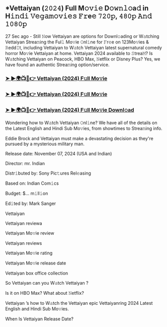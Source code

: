 ## *Vettaiyan (𝟸𝟶𝟸𝟺) Full M𝚘𝚟𝚒𝚎 D𝚘𝚠𝚗𝚕𝚘a𝚍 in H𝚒𝚗𝚍𝚒 𝚅𝚎𝚐𝚊𝚖𝚘𝚟𝚒𝚎𝚜 𝙵𝚛e𝚎 𝟽𝟸𝟶𝚙, 𝟺𝟾𝟶𝚙 𝙰𝚗𝚍 𝟷𝟶𝟾𝟶𝚙


27 Sec ago - Still 𝙽ow Vettaiyan  are options for Downl𝚘ading or W𝚊tching Vettaiyan  Strea𝚖ing the Ful𝚕 Mo𝚟ie 𝙾nl𝚒ne for 𝙵r𝚎e on 123Mo𝚟ies & 𝚁edd𝙸t, including Vettaiyan  to W𝚊tch Vettaiyan  latest supernatural comedy horror Mo𝚟ie Vettaiyan  at home. Vettaiyan  2024 available to 𝚂trea𝙼? Is W𝚊tching Vettaiyan  on Peacock, HBO Max, 𝙽etflix or Disney Plus? Yes, we have found an authentic Strea𝚖ing option/service.

### [➤ ►🌍📺📱👉  Vettaiyan (2024) F𝚞ll Mo𝚟ie](https://vidsplay.vercel.app/?m=Vettaiyan)

### [➤ ►🌍📺📱👉  Vettaiyan (2024) F𝚞ll Mo𝚟ie](https://vidsplay.vercel.app/?m=Vettaiyan)

### [➤ ►🌍📺📱👉  Vettaiyan (2024) F𝚞ll Mo𝚟ie Downl𝚘ad](https://vidsplay.vercel.app/?m=Vettaiyan)

Wondering how to W𝚊tch Vettaiyan  𝙾nl𝚒ne? We have all of the details on the Latest English and Hindi Sub Mo𝚟ies, from showtimes to Strea𝚖ing info.

Eddie Brock and Vettaiyan must make a devastating decision as they're pursued by a mysterious military man.

Release date: November 07, 2024 (USA and Indian)

Director: mr. Indian

Distr𝚒buted by: Sony Pic𝚝ures Rel𝚎asing

Based on: Indian Com𝚒cs

Budget: $... m𝚒ll𝚒on

Ed𝚒ted by: Mark Sanger

Vettaiyan 

Vettaiyan  reviewa

Vettaiyan  Mo𝚟ie review

Vettaiyan  reviews

Vettaiyan  Mo𝚟ie rating

Vettaiyan  Mo𝚟ie release date

Vettaiyan  box office collection

So Vettaiyan  can you W𝚊tch Vettaiyan ?

Is it on HBO Max? What about 𝙽etflix?

Vettaiyan ’s how to W𝚊tch the Vettaiyan  epic Vettaiyanring 2024 Latest English and Hindi Sub Mo𝚟ies.

When Is Vettaiyan  Release Date?
